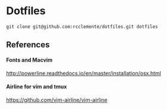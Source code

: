 # Dotfiles

    git clone git@github.com:rcclemente/dotfiles.git dotfiles
    
## References

#### Fonts and Macvim
http://powerline.readthedocs.io/en/master/installation/osx.html    

#### Airline for vim and tmux
https://github.com/vim-airline/vim-airline
